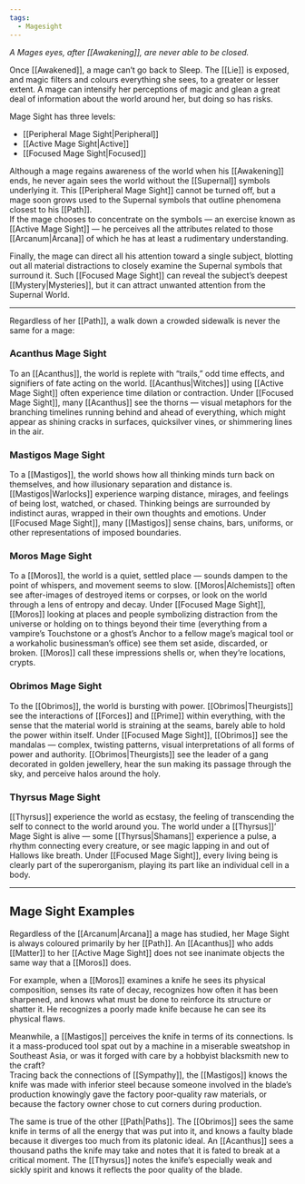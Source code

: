 ```yaml
---
tags:
  - Magesight
---
```

_A Mages eyes, after [[Awakening]], are never able to be closed._

Once [[Awakened]], a mage can’t go back to Sleep. The [[Lie]] is exposed, and magic filters and colours everything she sees, to a greater or lesser extent. A mage can intensify her perceptions of magic and glean a great deal of information about the world around her, but doing so has risks. 

Mage Sight has three levels: 
- [[Peripheral Mage Sight|Peripheral]] 
- [[Active Mage Sight|Active]] 
- [[Focused Mage Sight|Focused]]

Although a mage regains awareness of the world when his [[Awakening]] ends, he never again sees the world without the [[Supernal]] symbols underlying it. This [[Peripheral Mage Sight]] cannot be turned off, but a mage soon grows used to the Supernal symbols that outline phenomena closest to his [[Path]].\
If the mage chooses to concentrate on the symbols — an exercise known as [[Active Mage Sight]] — he perceives all the attributes related to those [[Arcanum|Arcana]] of which he has at least a rudimentary understanding. 

Finally, the mage can direct all his attention toward a single subject, blotting out all material distractions to closely examine the Supernal symbols that surround it. Such [[Focused Mage Sight]] can reveal the subject’s deepest [[Mystery|Mysteries]], but it can attract unwanted attention from the Supernal World.

---

Regardless of her [[Path]], a walk down a crowded sidewalk is never the same for a mage:

### Acanthus Mage Sight

To an [[Acanthus]], the world is replete with “trails,” odd time effects, and signifiers of fate acting on the world. [[Acanthus|Witches]] using [[Active Mage Sight]] often experience time dilation or contraction. Under [[Focused Mage Sight]], many [[Acanthus]] see the thorns — visual metaphors for the branching timelines running behind and ahead of everything, which might appear as shining cracks in surfaces, quicksilver vines, or shimmering lines in the air.

### Mastigos Mage Sight

To a [[Mastigos]], the world shows how all thinking minds turn back on themselves, and how illusionary separation and distance is. [[Mastigos|Warlocks]] experience warping distance, mirages, and feelings of being lost, watched, or chased. Thinking beings are surrounded by indistinct auras, wrapped in their own thoughts and emotions. Under [[Focused Mage Sight]], many [[Mastigos]] sense chains, bars, uniforms, or other representations of imposed boundaries.

### Moros Mage Sight

To a [[Moros]], the world is a quiet, settled place — sounds dampen to the point of whispers, and movement seems to slow. [[Moros|Alchemists]] often see after-images of destroyed items or corpses, or look on the world through a lens of entropy and decay. Under [[Focused Mage Sight]], [[Moros]] looking at places and people symbolizing distraction from the universe or holding on to things beyond their time (everything from a vampire’s Touchstone or a ghost’s Anchor to a fellow mage’s magical tool or a workaholic businessman’s office) see them set aside, discarded, or broken. [[Moros]] call these impressions shells or, when they’re locations, crypts.

### Obrimos Mage Sight

To the [[Obrimos]], the world is bursting with power. [[Obrimos|Theurgists]] see the interactions of [[Forces]] and [[Prime]] within everything, with the sense that the material world is straining at the seams, barely able to hold the power within itself. Under [[Focused Mage Sight]], [[Obrimos]] see the mandalas — complex, twisting patterns, visual interpretations of all forms of power and authority. [[Obrimos|Theurgists]] see the leader of a gang decorated in golden jewellery, hear the sun making its passage through the sky, and perceive halos around the holy.

### Thyrsus Mage Sight

[[Thyrsus]] experience the world as ecstasy, the feeling of transcending the self to connect to the world around you. The world under a [[Thyrsus]]’ Mage Sight is alive — some [[Thyrsus|Shamans]] experience a pulse, a rhythm connecting every creature, or see magic lapping in and out of Hallows like breath. Under [[Focused Mage Sight]], every living being is clearly part of the superorganism, playing its part like an individual cell in a body.

---

## Mage Sight Examples

Regardless of the [[Arcanum|Arcana]] a mage has studied, her Mage Sight is always coloured primarily by her [[Path]]. An [[Acanthus]] who adds [[Matter]] to her [[Active Mage Sight]] does not see inanimate objects the same way that a [[Moros]] does.

For example, when a [[Moros]] examines a knife he sees its physical composition, senses its rate of decay, recognizes how often it has been sharpened, and knows what must be done to reinforce its structure or shatter it. He recognizes a poorly made knife because he can see its physical flaws.

Meanwhile, a [[Mastigos]] perceives the knife in terms of its connections. Is it a mass-produced tool spat out by a machine in a miserable sweatshop in Southeast Asia, or was it forged with care by a hobbyist blacksmith new to the craft?\
Tracing back the connections of [[Sympathy]], the [[Mastigos]] knows the knife was made with inferior steel because someone involved in the blade’s production knowingly gave the factory poor-quality raw materials, or because the factory owner chose to cut corners during production.

The same is true of the other [[Path|Paths]]. The [[Obrimos]] sees the same knife in terms of all the energy that was put into it, and knows a faulty blade because it diverges too much from its platonic ideal. An [[Acanthus]] sees a thousand paths the knife may take and notes that it is fated to break at a critical moment. The [[Thyrsus]] notes the knife’s especially weak and sickly spirit and knows it reflects the poor quality of the blade.

